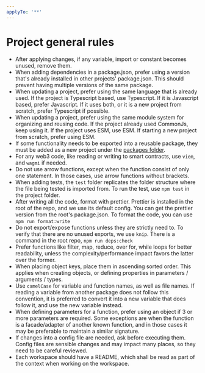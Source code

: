 ```yaml
---
applyTo: '**'
---
```


# Project general rules

- After applying changes, if any variable, import or constant becomes unused, remove them.
- When adding dependencies in a package.json, prefer using a version that's already installed in other projects' package.json. This should prevent having multiple versions of the same package.
- When updating a project, prefer using the same language that is already used. If the project is Typescript based, use Typescript. If it is Javascript based, prefer Javascript. If it uses both, or it is a new project from scratch, prefer Typescript if possible.
- When updating a project, prefer using the same module system for organizing and reusing code. If the project already used CommonJs, keep using it. If the project uses ESM, use ESM. If starting a new project from scratch, prefer using ESM.
- If some functionality needs to be exported into a reusable package, they must be added as a new project under the [packages folder](../../packages).
- For any web3 code, like reading or writing to smart contracts, use `viem`, and `wagmi` if needed.
- Do not use arrow functions, except when the function consist of only one statement. In those cases, use arrow functions without brackets.
- When adding tests, the `test` folder replicates the folder structure where the file being tested is imported from. To run the test, use `npm test` in the project folder.
- After writing all the code, format with prettier. Prettier is installed in the root of the repo, and we use its default config. You can get the prettier version from the root's package.json. To format the code, you can use `npm run format:write`
- Do not export/expose functions unless they are strictly need to. To verify that there are no unused exports, we use `knip`. There is a command in the root repo, `npm run deps:check`
- Prefer functions like filter, map, reduce, over for, while loops for better readability, unless the complexity/performance impact favors the latter over the former.
- When placing object keys, place them in ascending sorted order. This applies when creating objects, or defining properties in parameters / arguments / types.
- Use `camelCase` for variable and function names, as well as file names. If reading a variable from another package does not follow this convention, it is preferred to convert it into a new variable that does follow it, and use the new variable instead.
- When defining parameters for a function, prefer using an object if 3 or more parameters are required. Some exceptions are when the function is a facade/adapter of another known function, and in those cases it may be preferable to maintain a similar signature.
- If changes into a config file are needed, ask before executing them. Config files are sensible changes and may impact many places, so they need to be careful reviewed.
- Each workspace should have a README, which shall be read as part of the context when working on the workspace.
